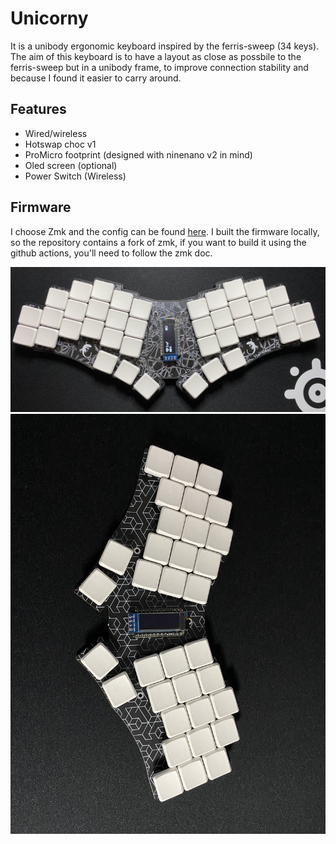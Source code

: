 # Unicorny
It is a unibody ergonomic keyboard inspired by the ferris-sweep (34 keys).
The aim of this keyboard is to have a layout as close as possbile to the ferris-sweep but in a unibody frame, 
to improve connection stability and because I found it easier to carry around.

## Features
- Wired/wireless
- Hotswap choc v1
- ProMicro footprint (designed with ninenano v2 in mind)
- Oled screen (optional)
- Power Switch (Wireless)

## Firmware

I choose Zmk and the config can be found [here](https://github.com/Riccardo-merli94/zmk/tree/main/app/boards/shields/unicorny).
I built the firmware locally, so the repository contains a fork of zmk, if you want to build it using the github actions, you'll need to follow the zmk doc.

![unicorny-40](https://github.com/rmerli/Keyboards/blob/main/Unicorny/40-keys.jpg?raw=true)
![unicorny](https://github.com/rmerli/Keyboards/blob/main/Unicorny/IMG_0946.jpg?raw=true)
